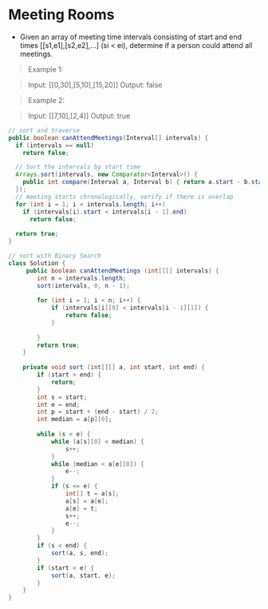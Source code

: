 # Meeting Rooms

- Given an array of meeting time intervals consisting of start and end times [[s1,e1],[s2,e2],...] (si < ei), determine if a person could attend all meetings.

> Example 1:

> Input: [[0,30],[5,10],[15,20]]
> Output: false

> Example 2:

> Input: [[7,10],[2,4]]
> Output: true

```java
// sort and traverse
public boolean canAttendMeetings(Interval[] intervals) {
  if (intervals == null)
    return false;

  // Sort the intervals by start time
  Arrays.sort(intervals, new Comparator<Interval>() {
    public int compare(Interval a, Interval b) { return a.start - b.start; }
  });
  // meeting starts chronologically, verify if there is overlap
  for (int i = 1; i < intervals.length; i++)
    if (intervals[i].start < intervals[i - 1].end)
      return false;
  
  return true;
}

// sort with Binary Search
class Solution {
     public boolean canAttendMeetings (int[][] intervals) {
        int n = intervals.length;
        sort(intervals, 0, n - 1);
        
        for (int i = 1; i < n; i++) {
            if (intervals[i][0] < intervals[i - 1][1]) {
                return false;
            }
                
        }
        return true;
    }
    
    private void sort (int[][] a, int start, int end) {
        if (start > end) {
            return;
        }
        int s = start;
        int e = end;
        int p = start + (end - start) / 2;
        int median = a[p][0];
        
        while (s < e) {
            while (a[s][0] < median) {
                s++;
            }
            while (median < a[e][0]) {
                e--;
            }
            if (s <= e) {
                int[] t = a[s];
                a[s] = a[e];
                a[e] = t;
                s++;
                e--;
            }
        }
        if (s < end) {
            sort(a, s, end);
        }
        if (start < e) {
            sort(a, start, e);
        }
    }
}
```
